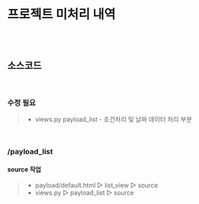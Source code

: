 # 프로젝트 미처리 내역
</br></br>

## 소스코드
</br>

### 수정 필요
> * views.py payload_list - 조건처리 및 날짜 데이터 처리 부분

</br>

### /payload_list
#### source 작업
> * payload/default.html ▷ list_view ▷ source
> * views.py ▷ payload_list ▷ source 

